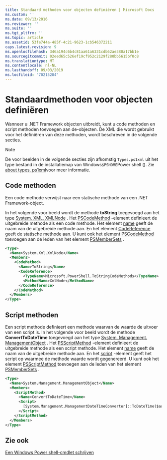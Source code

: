 ```yaml
---
title: Standaard methoden voor objecten definiëren | Microsoft Docs
ms.custom: ''
ms.date: 09/13/2016
ms.reviewer: ''
ms.suite: ''
ms.tgt_pltfrm: ''
ms.topic: article
ms.assetid: 53fe744a-485f-4c21-9623-1cb546372211
caps.latest.revision: 9
ms.openlocfilehash: 346a194c6b4c81aa61a6331cdb62ae380a17bb1e
ms.sourcegitcommit: 02eed65c526ef19cf952c2129f280bb5615bf0c8
ms.translationtype: MT
ms.contentlocale: nl-NL
ms.lasthandoff: 09/03/2019
ms.locfileid: "70215284"
---
```

# <a name="defining-default-methods-for-objects"></a>Standaardmethoden voor objecten definiëren

Wanneer u .NET Framework objecten uitbreidt, kunt u code methoden en script methoden toevoegen aan de-objecten.
De XML die wordt gebruikt voor het definiëren van deze methoden, wordt beschreven in de volgende secties.

> [!NOTE]
> De voor beelden in de volgende secties zijn afkomstig `Types.ps1xml` uit het type bestand in de installatiemap van Windows`$PSHOME`Power shell (). Zie [about types. ps1xml](/powershell/module/microsoft.powershell.core/about/about_types.ps1xml)voor meer informatie.

## <a name="code-methods"></a>Code methoden

Een code methode verwijst naar een statische methode van een .NET Framework-object.

In het volgende voor beeld wordt de methode **toString** toegevoegd aan het type [System. XML. XMLNode](/dotnet/api/System.Xml.XmlNode) . Het [PSCodeMethod](/dotnet/api/system.management.automation.pscodemethod) -element definieert de uitgebreide methode als een code methode. Het element [name](/dotnet/api/system.management.automation.psmemberinfo.name?view=pscore-6.2.0#System_Management_Automation_PSMemberInfo_Name) geeft de naam van de uitgebreide methode aan. En het element [CodeReference](/dotnet/api/system.management.automation.pscodemethod.codereference?view=pscore-6.2.0#System_Management_Automation_PSCodeMethod_CodeReference) geeft de statische methode aan. U kunt ook het element [PSCodeMethod](/dotnet/api/system.management.automation.pscodemethod) toevoegen aan de leden van het element [PSMemberSets](/dotnet/api/system.management.automation.psmemberset?view=pscore-6.2.0) .

```xml
<Type>
  <Name>System.Xml.XmlNode</Name>
  <Members>
    <CodeMethod>
      <Name>ToString</Name>
      <CodeReference>
        <TypeName>Microsoft.PowerShell.ToStringCodeMethods</TypeName>
        <MethodName>XmlNode</MethodName>
      </CodeReference>
    </CodeMethod>
  </Members>
</Type>
```

## <a name="script-methods"></a>Script methoden

Een script methode definieert een methode waarvan de waarde de uitvoer van een script is. In het volgende voor beeld wordt de methode **ConvertToDateTime** toegevoegd aan het type [System. Management. ManagementObject](/dotnet/api/System.Management.ManagementObject) . Het [PSScriptMethod](/dotnet/api/system.management.automation.psscriptmethod?view=pscore-6.2.0) -element definieert de uitgebreide methode als een script methode. Het element [name](/dotnet/api/system.management.automation.psmemberinfo.name?view=pscore-6.2.0#System_Management_Automation_PSMemberInfo_Name) geeft de naam van de uitgebreide methode aan. En het [script](/dotnet/api/system.management.automation.psscriptmethod.script?view=pscore-6.2.0#System_Management_Automation_PSScriptMethod_Script) -element geeft het script op waarmee de methode waarde wordt gegenereerd. U kunt ook het element [PSScriptMethod](/dotnet/api/system.management.automation.psscriptmethod?view=pscore-6.2.0) toevoegen aan de leden van het element [PSMemberSets](/dotnet/api/system.management.automation.psmemberset?view=pscore-6.2.0) .

```xml
<Type>
  <Name>System.Management.ManagementObject</Name>
  <Members>
    <ScriptMethod>
      <Name>ConvertToDateTime</Name>
      <Script>
        [System.Management.ManagementDateTimeConverter]::ToDateTime($args[0])
      </Script>
    </ScriptMethod>
  </Members>
</Type>
```

## <a name="see-also"></a>Zie ook

[Een Windows Power shell-cmdlet schrijven](./writing-a-windows-powershell-cmdlet.md)
